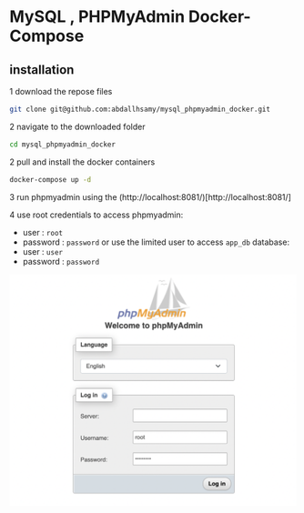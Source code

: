 # MySQL , PHPMyAdmin Docker-Compose

## installation

1 download the repose files
```bash
git clone git@github.com:abdallhsamy/mysql_phpmyadmin_docker.git
```
2 navigate to the downloaded folder
```bash
cd mysql_phpmyadmin_docker
```

2 pull and install the docker containers

```bash
docker-compose up -d
```
3 run phpmyadmin using the (http://localhost:8081/)[http://localhost:8081/]

4 use root credentials to access phpmyadmin:
- user : `root`
- password : `password`
or use the limited user to access `app_db` database:
- user : `user`
- password : `password`

![screenshot](screenshots/phpmyadmin.png "Login")
